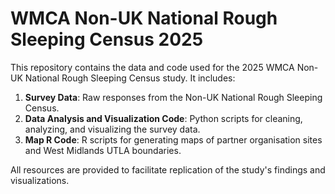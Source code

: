 # WMCA Non-UK National Rough Sleeping Census 2025

This repository contains the data and code used for the 2025 WMCA Non-UK National Rough Sleeping Census study. It includes:

1. **Survey Data**: Raw responses from the Non-UK National Rough Sleeping Census.
2. **Data Analysis and Visualization Code**: Python scripts for cleaning, analyzing, and visualizing the survey data.
3. **Map R Code**: R scripts for generating maps of partner organisation sites and West Midlands UTLA boundaries.

All resources are provided to facilitate replication of the study's findings and visualizations.
